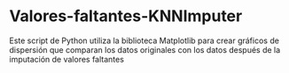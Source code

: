 # Valores-faltantes-KNNImputer
Este script de Python utiliza la biblioteca Matplotlib para crear gráficos de dispersión que comparan los datos originales con los datos después de la imputación de valores faltantes
